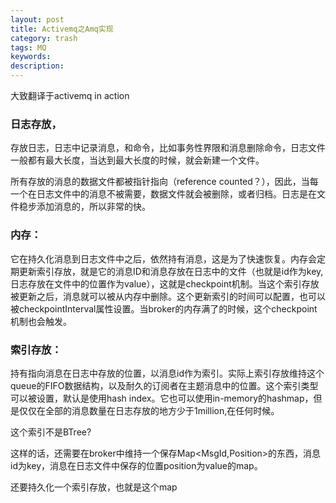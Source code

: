 ```yaml
---
layout: post
title: Activemq之Amq实现
category: trash
tags: MQ
keywords: 
description: 
---
```





大致翻译于activemq in action
          

### 日志存放， 

存放日志，日志中记录消息，和命令，比如事务性界限和消息删除命令，日志文件一般都有最大长度，当达到最大长度的时候，就会新建一个文件。

所有存放的消息的数据文件都被指针指向（reference counted？），因此，当每一个在日志文件中的消息不被需要，数据文件就会被删除，或者归档。日志是在文件稳步添加消息的，所以非常的快。

### 内存：

它在持久化消息到日志文件中之后，依然持有消息，这是为了快速恢复。内存会定期更新索引存放，就是它的消息ID和消息存放在日志中的文件（也就是id作为key,日志存放在文件中的位置作为value），这就是checkpoint机制。当这个索引存放被更新之后，消息就可以被从内存中删除。这个更新索引的时间可以配置，也可以被checkpointInterval属性设置。当broker的内存满了的时候，这个checkpoint机制也会触发。

### 索引存放：

持有指向消息在日志中存放的位置，以消息id作为索引。实际上索引存放维持这个queue的FIFO数据结构，以及耐久的订阅者在主题消息中的位置。这个索引类型可以被设置，默认是使用hash index。它也可以使用in-memory的hashmap，但是仅仅在全部的消息数量在日志存放的地方少于1million,在任何时候。

这个索引不是BTree?

这样的话，还需要在broker中维持一个保存Map<MsgId,Position>的东西，消息id为key，消息在日志文件中保存的位置position为value的map。

还要持久化一个索引存放，也就是这个map



